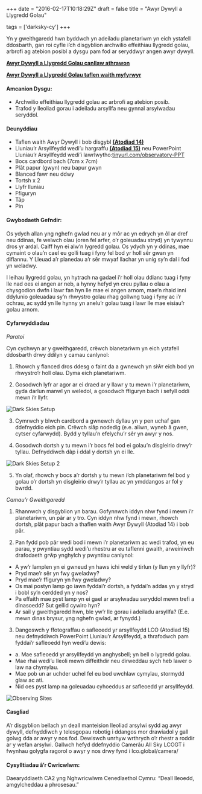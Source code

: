 +++
date = "2016-02-17T10:18:29Z"
draft = false
title = "Awyr Dywyll a Llygredd Golau"

tags = ['darksky-cy']
+++

Yn y gweithgaredd hwn byddwch yn adeiladu planetariwm yn eich ystafell ddosbarth, gan roi cyfle i’ch disgyblion archwilio effeithiau llygredd golau, arbrofi ag atebion posibl a dysgu pam fod ar seryddwyr angen awyr dywyll. 

[**Awyr Dywyll a Llygredd Golau canllaw athrawon**](https://drive.google.com/open?id=1-c7gEEUyZ_4up2U8xUGEOxM-KO6Z6AH3)

[**Awyr Dywyll a Llygredd Golau taflen waith myfyrwyr**](https://drive.google.com/open?id=1bXaMR7m2b7euTNhUxqu-rIG1wz6gY4sR)

#### Amcanion Dysgu:

- Archwilio effeithiau llygredd golau ac arbrofi ag atebion posib.
- Trafod y lleoliad gorau i adeiladu arsyllfa neu gynnal arsylwadau seryddol.

#### Deunyddiau

- Taflen waith Awyr Dywyll i bob disgybl [**(Atodiad 14)**](https://drive.google.com/open?id=1bXaMR7m2b7euTNhUxqu-rIG1wz6gY4sR)
- Lluniau’r Arsyllfeydd wedi’u hargraffu [**(Atodiad 15)**](https://drive.google.com/open?id=1pgno1P_wiRuc8y6s30ybZkQDY8UCnvQh) neu PowerPoint Lluniau’r Arsyllfeydd wedi’i lawrlwytho:[tinyurl.com/observatory-PPT](http://tinyurl.com/observatory-PPT)
- Bocs cardbord bach (7cm x 7cm)
- Plât papur (gwyn) neu bapur gwyn
- Blanced fawr neu ddwy
- Tortsh x 2
- Llyfr lluniau
- Ffiguryn
- Tâp
- Pin

#### Gwybodaeth Gefndir:

Os ydych allan yng nghefn gwlad neu ar y môr ac yn edrych yn ôl ar dref neu ddinas, fe welwch olau (oren fel arfer, o’r goleuadau stryd) yn tywynnu dros yr ardal. Caiff hyn ei alw’n lygredd golau. Os ydych yn y ddinas, mae cymaint o olau’n cael eu golli tuag i fyny fel bod yr holl sêr gwan yn diflannu. Y Lleuad a’r planedau a’r sêr mwyaf llachar yn unig sy’n dal i fod yn weladwy.

I leihau llygredd golau, yn hytrach na gadael i’r holl olau ddianc tuag i fyny lle nad oes ei angen ar neb, a hynny hefyd yn creu pyllau o olau a chysgodion dwfn i lawr fan hyn lle mae ei angen arnom, mae’n rhaid inni ddylunio goleuadau sy’n rhwystro golau rhag gollwng tuag i fyny ac i’r ochrau, ac sydd yn lle hynny yn anelu’r golau tuag i lawr lle mae eisiau’r golau arnom. 

#### Cyfarwyddiadau

*Paratoi*

Cyn cychwyn ar y gweithgaredd, crëwch blanetariwm yn eich ystafell ddosbarth drwy ddilyn y camau canlynol: 

1) Rhowch y flanced dros ddesg o faint da a gwnewch yn siŵr eich bod yn rhwystro’r holl olau. Dyma eich planetariwm.

2) Gosodwch lyfr ar agor ar ei draed ar y llawr y tu mewn i’r planetariwm, gyda darlun manwl yn weledol, a gosodwch ffiguryn bach i sefyll oddi mewn i’r llyfr.  

![Dark Skies Setup](/images/darkskies_scrn.png)

3) Cymrwch y blwch cardbord a gwnewch dyllau yn y pen uchaf gan ddefnyddio eich pin. Crëwch siâp nodedig (e.e. aliwn, wyneb â gwen, cytser cyfarwydd). Bydd y tyllau’n efelychu’r sêr yn awyr y nos.

4) Gosodwch dortsh y tu mewn i’r bocs fel bod ei golau’n disgleirio drwy’r tyllau. Defnyddiwch dâp i ddal y dortsh yn ei lle.

![Dark Skies Setup 2](/images/darkskies_scrn2.png)

5) Yn olaf, rhowch y bocs a’r dortsh y tu mewn i’ch planetariwm fel bod y golau o’r dortsh yn disgleirio drwy’r tyllau ac yn ymddangos ar fol y bwrdd.

*Camau’r Gweithgaredd*

1. Rhannwch y disgyblion yn barau. Gofynnwch iddyn nhw fynd i mewn i’r planetariwm, un pâr ar y tro. Cyn iddyn nhw fynd i mewn, rhowch dortsh, plât papur bach a thaflen waith Awyr Dywyll (Atodiad 14) i bob pâr.

2. Pan fydd pob pâr wedi bod i mewn i’r planetariwm ac wedi trafod, yn eu parau, y pwyntiau sydd wedi’u rhestru ar eu taflenni gwaith, arweiniwch drafodaeth grŵp ynghylch y pwyntiau canlynol:
  - A yw’r lamplen yn ei gwneud yn haws ichi weld y tirlun (y llun yn y llyfr)?
  - Pryd mae’r sêr yn fwy gweladwy?
  - Pryd mae’r ffiguryn yn fwy gweladwy?
  - Os mai postyn lamp go iawn fyddai’r dortsh, a fyddai’n addas yn y stryd i bobl sy’n cerdded yn y nos?
  - Pa effaith mae pyst lamp yn ei gael ar arsylwadau seryddol mewn trefi a dinasoedd? Sut gellid cywiro hyn?
  - Ar sail y gweithgaredd hwn, ble yw’r lle gorau i adeiladu arsyllfa? (E.e. mewn dinas brysur, yng nghefn gwlad, ar fynydd.)

3. Dangoswch y ffotograffau o safleoedd yr arsyllfeydd LCO (Atodiad 15) neu defnyddiwch PowerPoint Lluniau’r Arsyllfeydd, a thrafodwch pam fyddai’r safleoedd hyn wedi’u dewis:
  - a.  Mae safleoedd yr arsyllfeydd yn anghysbell; yn bell o lygredd golau.
  - Mae rhai wedi’u lleoli mewn diffeithdir neu dirweddau sych heb lawer o law na chymylau.
  - Mae pob un ar uchder uchel fel eu bod uwchlaw cymylau, stormydd glaw ac ati.
  - Nid oes pyst lamp na goleuadau cyhoeddus ar safleoedd yr arsyllfeydd.

![Observing Sites](/images/darkskies_scrn3.png)

#### Casgliad

A’r disgyblion bellach yn deall manteision lleoliad arsylwi sydd ag awyr dywyll, defnyddiwch y telesgopau robotig i ddangos mor drawiadol y gall golwg dda ar awyr y nos fod. Dewiswch unrhyw wrthrych o’r rhestr a roddir ar y wefan arsylwi.
Gallwch hefyd ddefnyddio Camerâu All Sky LCOGT i fwynhau golygfa ragorol o awyr y nos drwy fynd i lco.global/camera/

#### Cysylltiadau â’r Cwricwlwm:

Daearyddiaeth CA2 yng Nghwricwlwm Cenedlaethol Cymru: “Deall lleoedd, amgylcheddau a phrosesau.”

